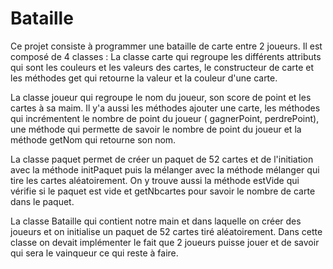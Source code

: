 # Bataille
Ce projet consiste à programmer une bataille de carte entre 2 joueurs.
Il est composé de 4 classes :
La classe carte qui regroupe les différents attributs qui sont les couleurs et les valeurs des cartes, le constructeur de carte et les méthodes get qui retourne la valeur et la couleur d'une carte.

La classe joueur qui regroupe le nom du joueur, son score de point et les cartes à sa maim.
Il y'a aussi les méthodes ajouter une carte, les méthodes qui incrémentent le nombre de point du joueur ( gagnerPoint, perdrePoint), une méthode qui permette de savoir le nombre de point du joueur et la méthode getNom qui retourne son nom.

La classe paquet permet de créer un paquet de 52 cartes et de l'initiation avec la méthode initPaquet puis la mélanger avec la méthode mélanger qui tire les cartes aléatoirement. On y trouve aussi la méthode estVide qui vérifie si le paquet est vide et getNbcartes pour savoir le nombre de carte dans le paquet.

La classe Bataille qui contient notre main et dans laquelle on créer des joueurs et on initialise un paquet de 52 cartes tiré aléatoirement. Dans cette classe on devait implémenter le fait que 2 joueurs puisse jouer et de savoir qui sera le vainqueur ce qui reste à faire.

